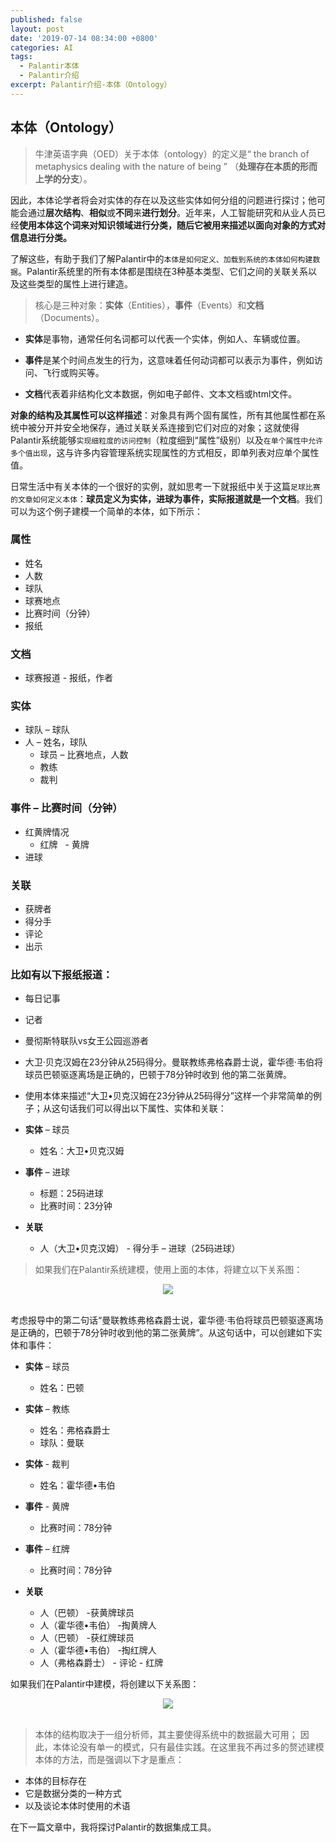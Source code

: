 ```yaml
---
published: false
layout: post
date: '2019-07-14 08:34:00 +0800'
categories: AI
tags:
  - Palantir本体
  - Palantir介绍
excerpt: Palantir介绍-本体（Ontology）
---
```

## 本体（Ontology）

> 牛津英语字典（OED）关于本体（ontology）的定义是“ the branch of metaphysics dealing with the nature of being ” （**处理存在本质的形而上学的分支**）。

因此，本体论学者将会对实体的存在以及这些实体如何分组的问题进行探讨；他可能会通过**层次结构**、**相似**或**不同**来**进行划分**。近年来，人工智能研究和从业人员已经**使用本体这个词来对知识领域进行分类，随后它被用来描述以面向对象的方式对信息进行分类。**


了解这些，有助于我们了解Palantir中的`本体是如何定义、加载到系统的本体如何构建数据`。Palantir系统里的所有本体都是围绕在3种基本类型、它们之间的关联关系以及这些类型的属性上进行建造。


> 核心是三种对象：**实体**（Entities），**事件**（Events）和**文档**（Documents）。


* **实体**是事物，通常任何名词都可以代表一个实体，例如人、车辆或位置。

* **事件**是某个时间点发生的行为，这意味着任何动词都可以表示为事件，例如访问、飞行或购买等。

* **文档**代表着非结构化文本数据，例如电子邮件、文本文档或html文件。

**对象的结构及其属性可以这样描述**：对象具有两个固有属性，所有其他属性都在系统中被分开并安全地保存，通过关联关系连接到它们对应的对象；这就使得Palantir系统能够`实现细粒度的访问控制`（粒度细到“属性”级别）以及`在单个属性中允许多个值出现`，这与许多内容管理系统实现属性的方式相反，即单列表对应单个属性值。

日常生活中有关本体的一个很好的实例，就如思考一下就报纸中关于这篇`足球比赛的文章如何定义本体`：**球员定义为实体，进球为事件，实际报道就是一个文档**。我们可以为这个例子建模一个简单的本体，如下所示：

### 属性

* 姓名
* 人数
* 球队
* 球赛地点
* 比赛时间（分钟）
* 报纸

### 文档

* 球赛报道 - 报纸，作者

### 实体 

* 球队 – 球队
* 人 – 姓名，球队
  -  球员 – 比赛地点，人数
  - 教练
  - 裁判

### 事件 – 比赛时间（分钟）

* 红黄牌情况
  - 红牌
  - 黄牌
* 进球

### 关联

* 获牌者
* 得分手
* 评论
* 出示

### 比如有以下报纸报道：

* 每日记事
* 记者
* 曼彻斯特联队vs女王公园巡游者
* 大卫·贝克汉姆在23分钟从25码得分。曼联教练弗格森爵士说，霍华德·韦伯将球员巴顿驱逐离场是正确的，巴顿于78分钟时收到 他的第二张黄牌。
* 使用本体来描述“大卫•贝克汉姆在23分钟从25码得分”这样一个非常简单的例子；从这句话我们可以得出以下属性、实体和关联：

* **实体** – 球员

  - 姓名：大卫•贝克汉姆
  

* **事件** – 进球

	- 标题：25码进球
	- 比赛时间：23分钟

* **关联**

	- 人（大卫•贝克汉姆） - 得分手 – 进球（25码进球）


> 如果我们在Palantir系统建模，使用上面的本体，将建立以下关系图：

<div align="center"><img src="https://www.bobinsun.cn/assets/images/palantir-03-1.jpg"/></div>
<br>

考虑报导中的第二句话“曼联教练弗格森爵士说，霍华德·韦伯将球员巴顿驱逐离场是正确的，巴顿于78分钟时收到他的第二张黄牌”。从这句话中，可以创建如下实体和事件：

* **实体** – 球员

	- 姓名：巴顿

* **实体** – 教练

	- 姓名：弗格森爵士
	- 球队：曼联

* **实体** - 裁判

	- 姓名：霍华德•韦伯

* **事件** - 黄牌

	- 比赛时间：78分钟

* **事件** – 红牌

	- 比赛时间：78分钟

* **关联**

	- 人（巴顿） -获黄牌球员
	- 人（霍华德•韦伯） -掏黄牌人
	- 人（巴顿） -获红牌球员
	- 人（霍华德•韦伯） -掏红牌人
	- 人（弗格森爵士） - 评论 - 红牌

如果我们在Palantir中建模，将创建以下关系图：

<div align="center"><img src="https://www.bobinsun.cn/assets/images/palantir-03-2.jpg"/></div>
<br>

> 本体的结构取决于一组分析师，其主要使得系统中的数据最大可用； 因此，本体论没有单一的模式，只有最佳实践。在这里我不再过多的赘述建模本体的方法，而是强调以下才是重点：

* 本体的目标存在
* 它是数据分类的一种方式
* 以及谈论本体时使用的术语


在下一篇文章中，我将探讨Palantir的数据集成工具。